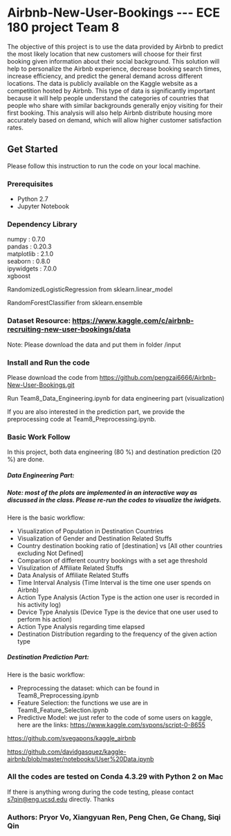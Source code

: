 # Airbnb-New-User-Bookings --- ECE 180 project Team 8
The objective of this project is to use the data provided by Airbnb to predict the most likely location that new customers will choose for their first booking given information about their social background. This solution will help to personalize the Airbnb experience, decrease booking search times, increase efficiency, and predict the general demand across different locations. The data is publicly available on the Kaggle website as a competition hosted by Airbnb. This type of data is significantly important because it will help people understand the categories of countries that people who share with similar backgrounds generally enjoy visiting for their first booking. This analysis will also help Airbnb distribute housing more accurately based on demand, which will allow higher customer satisfaction rates. 

## Get Started
Please follow this instruction to run the code on your local machine.

### Prerequisites
* Python 2.7
* Jupyter Notebook

### Dependency Library
numpy : 0.7.0       
pandas : 0.20.3  
matplotlib : 2.1.0        
seaborn : 0.8.0         
ipywidgets : 7.0.0            
xgboost 

RandomizedLogisticRegression from sklearn.linear_model

RandomForestClassifier from sklearn.ensemble

### Dataset Resource: https://www.kaggle.com/c/airbnb-recruiting-new-user-bookings/data
Note: Please download the data and put them in folder /input

### Install and Run the code
Please download the code from https://github.com/pengzai6666/Airbnb-New-User-Bookings.git

Run Team8_Data_Engineering.ipynb for data engineering part (visualization)

If you are also interested in the prediction part, we provide the preprocessing code at Team8_Preprocessing.ipynb.


### Basic Work Follow
In this project, both data engineering (80 %) and destination prediction (20 %) are done.

##### Data Engineering Part: 
##### Note: most of the plots are implemented in an interactive way as discussed in the class. Please re-run the codes to visualize the iwidgets.

Here is the basic workflow:
- Visualization of Population in Destination Countries
- Visualization of Gender and Destination Related Stuffs
- Country destination booking ratio of [destination] vs [All other countries excluding Not Defined]
- Comparison of different country bookings with a set age threshold
- Visulization of Affiliate Related Stuffs
- Data Analysis of Affiliate Related Stuffs
- Time Interval Analysis (Time Interval is the time one user spends on Airbnb)
- Action Type Analysis (Action Type is the action one user is recorded in his activity log)
- Device Type Analysis (Device Type is the device that one user used to perform his action)
- Action Type Analysis regarding time elapsed
- Destination Distribution regarding to the frequency of the given action type

##### Destination Prediction Part:

Here is the basic workflow:
- Preprocessing the dataset: which can be found in Team8_Preprocessing.ipynb
- Feature Selection: the functions we use are in Team8_Feature_Selection.ipynb
- Predictive Model: we just refer to the code of some users on kaggle, here are the links:
https://www.kaggle.com/svpons/script-0-8655

https://github.com/svegapons/kaggle_airbnb

https://github.com/davidgasquez/kaggle-airbnb/blob/master/notebooks/User%20Data.ipynb


### All the codes are tested on Conda 4.3.29 with Python 2 on Mac

If there is anything wrong during the code testing, please contact s7qin@eng.ucsd.edu directly. Thanks

### Authors: Pryor Vo, Xiangyuan Ren, Peng Chen, Ge Chang, Siqi Qin


